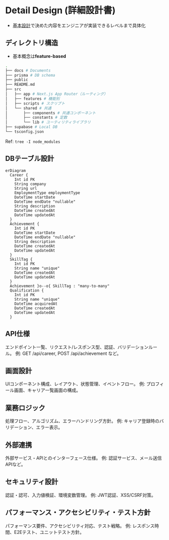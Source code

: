 # Detail Design (詳細設計書)

- [基本設計](./2_bd.md)で決めた内容をエンジニアが実装できるレベルまで具体化

## ディレクトリ構造

- 基本概念は**feature-based**

```sh
.
├── docs # Documents
├── prisma # DB schema
├── public
├── README.md
├── src
│   ├── app # Next.js App Router（ルーティング）
│   ├── features # 機能別
│   ├── scripts # スクリプト
│   └── shared # 共通
│       ├── components # 共通コンポーネント
│       ├── constants # 定数
│       └── lib # ユーティリティライブラリ
├── supabase # Local DB
└── tsconfig.json
```

Ref: `tree -I node_modules`

## DBテーブル設計

```mermaid
erDiagram
  Career {
    Int id PK
    String company
    String url
    EmploymentType employmentType
    DateTime startDate
    DateTime endDate "nullable"
    String description
    DateTime createdAt
    DateTime updatedAt
  }
  Achievement {
    Int id PK
    DateTime startDate
    DateTime endDate "nullable"
    String description
    DateTime createdAt
    DateTime updatedAt
  }
  SkillTag {
    Int id PK
    String name "unique"
    DateTime createdAt
    DateTime updatedAt
  }
  Achievement }o--o{ SkillTag : "many-to-many"
  Qualification {
    Int id PK
    String name "unique"
    DateTime acquiredAt
    DateTime createdAt
    DateTime updatedAt
  }
```

## API仕様

エンドポイント一覧、リクエスト/レスポンス型、認証、バリデーションルール。
例: GET /api/career, POST /api/achievement など。

## 画面設計

UIコンポーネント構成、レイアウト、状態管理、イベントフロー。
例: プロフィール画面、キャリア一覧画面の構成。

## 業務ロジック

処理フロー、アルゴリズム、エラーハンドリング方針。
例: キャリア登録時のバリデーション、エラー表示。

## 外部連携

外部サービス・APIとのインターフェース仕様。
例: 認証サービス、メール送信APIなど。

## セキュリティ設計

認証・認可、入力値検証、環境変数管理。
例: JWT認証、XSS/CSRF対策。

## パフォーマンス・アクセシビリティ・テスト方針

パフォーマンス要件、アクセシビリティ対応、テスト戦略。
例: レスポンス時間、E2Eテスト、ユニットテスト方針。
